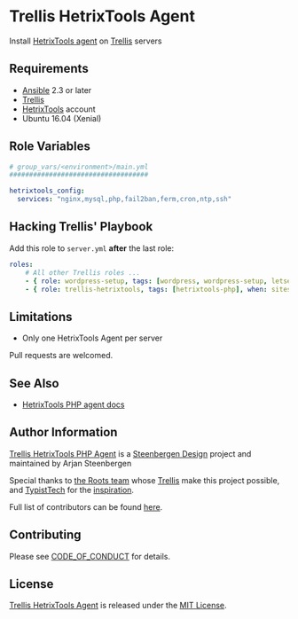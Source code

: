 # Trellis HetrixTools Agent

Install [HetrixTools agent](https://docs.hetrixtools.com/category/server-monitor/) on [Trellis](https://github.com/roots/trellis) servers


## Requirements

* [Ansible](http://docs.ansible.com/ansible/latest/intro_installation.html) 2.3 or later
* [Trellis](https://github.com/roots/trellis)
* [HetrixTools](https://hetrixtools.com/) account
* Ubuntu 16.04 (Xenial)

## Role Variables

```yaml
# group_vars/<environment>/main.yml
###################################

hetrixtools_config:
  services: "nginx,mysql,php,fail2ban,ferm,cron,ntp,ssh"

```

## Hacking Trellis' Playbook

Add this role to `server.yml` **after** the last role:

```yaml
roles:
    # All other Trellis roles ...
    - { role: wordpress-setup, tags: [wordpress, wordpress-setup, letsencrypt] }
    - { role: trellis-hetrixtools, tags: [hetrixtools-php], when: sites_using_hetrixtools | count}
```

## Limitations

* Only one HetrixTools Agent per server

Pull requests are welcomed.

## See Also

* [HetrixTools PHP agent docs](https://docs.hetrixtools.com/category/server-monitor/)

## Author Information

[Trellis HetrixTools PHP Agent](https://github.com/Xilonz/trellis-hetrixtools) is a [Steenbergen Design](https://steenbergen.design) project and maintained by Arjan Steenbergen

Special thanks to [the Roots team](https://roots.io/about/) whose [Trellis](https://github.com/roots/trellis) make this project possible, and [TypistTech](https://github.com/TypistTech/) for the [inspiration](https://github.com/TypistTech/trellis-newrelic-php/).

Full list of contributors can be found [here](https://github.com/Xilonz/trellis-hetrixtools/graphs/contributors).

## Contributing

Please see [CODE_OF_CONDUCT](./CODE_OF_CONDUCT.md) for details.

## License

[Trellis HetrixTools Agent](https://github.com/Xilonz/trellis-hetrixtools) is released under the [MIT License](https://opensource.org/licenses/MIT).
